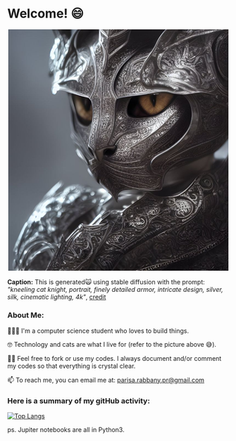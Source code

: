 # Welcome! 😄 

<p align="center">
<img src="cool_cat.jpg" alt="cool cat" width="500" class="center" />

**Caption:** This is generated🙀 using stable diffusion with the prompt: *"kneeling cat knight, portrait, finely detailed armor, intricate design, silver, silk, cinematic lighting, 4k"*, [credit](https://hostux.social/@valere/108939000926741542)
</p>


### About Me:
👷🏻‍♀️ I'm a computer science student who loves to build things. 

🤓 Technology and cats are what I live for (refer to the picture above 😅).

✍🏻 Feel free to fork or use my codes. I always document and/or comment my codes so that everything is crystal clear. 

📫 To reach me, you can email me at: parisa.rabbany.pr@gmail.com


### Here is a summary of my gitHub activity:

[![Top Langs](https://github-readme-stats.vercel.app/api/top-langs/?username=LadyPary&layout=compact)](https://github.com/anuraghazra/github-readme-stats)

ps. Jupiter notebooks are all in Python3.

